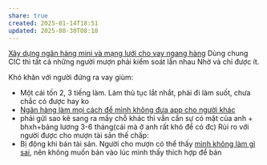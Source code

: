 ```yaml
---
share: true
created: 2025-01-14T18:51
updated: 2025-08-30T08:18
---
```

[Xây dựng ngân hàng mini và mạng lưới cho vay ngang hàng](./Qu%E1%BB%B9/X%C3%A2y%20d%E1%BB%B1ng%20ng%C3%A2n%20h%C3%A0ng%20mini%20v%C3%A0%20m%E1%BA%A1ng%20l%C6%B0%E1%BB%9Bi%20cho%20vay%20ngang%20h%C3%A0ng.md)
Dùng chung CIC thì tất cả những người mượn phải kiểm soát lẫn nhau
Nhờ vả chỉ được ít. 

Khó khăn với người đứng ra vay giùm:
- Một cái tốn 2, 3 tiếng làm. Làm thủ tục lắt nhắt, phải đi làm suốt, chưa chắc có được hay ko
- [Ngân hàng làm mọi cách để mình không đưa app cho người khác](../../../%F0%9F%93%9CT%C3%A0i%20nguy%C3%AAn/T%C3%ACnh%20h%C3%ACnh%20%E1%BB%9F%20Vi%E1%BB%87t%20Nam/L%C4%A9nh%20v%E1%BB%B1c%20c%E1%BB%A5%20th%E1%BB%83/T%E1%BB%95%20ch%E1%BB%A9c%20t%C3%ADn%20d%E1%BB%A5ng/Ng%C3%A2n%20h%C3%A0ng/Ng%C3%A2n%20h%C3%A0ng%20l%C3%A0m%20m%E1%BB%8Di%20c%C3%A1ch%20%C4%91%E1%BB%83%20m%C3%ACnh%20kh%C3%B4ng%20%C4%91%C6%B0a%20app%20cho%20ng%C6%B0%E1%BB%9Di%20kh%C3%A1c.md)
- phải gửi sao kê
sang ra mấy chỗ khác thì vẫn cần sự có mặt của anh + bhxh+bảng lương 3-6 tháng(cái mà ở anh rất khó để có đc)
Rủi ro với người được cho mượn tài sản thế chấp:
- Bị động khi bán tài sản. Người cho mượn có thể thấy [mình không làm gì sai](../../../%E2%9A%A1Hi%E1%BB%83u%20bi%E1%BA%BFt%20s%C3%A2u/Ki%E1%BA%BFm%20ti%E1%BB%81n/T%E1%BB%B1%20%C4%91%E1%BA%A7u%20t%C6%B0/L%C4%A9nh%20v%E1%BB%B1c%20kh%C3%A1c/Khi%20ch%E1%BB%A7%20th%E1%BB%83%20%C4%91%E1%BB%A9ng%20vay%20v%C3%A0%20ch%E1%BB%A7%20t%C3%A0i%20s%E1%BA%A3n%20%C4%91%E1%BA%A3m%20b%E1%BA%A3o%20l%C3%A0%20kh%C3%A1c%20nhau,%20th%C3%AC%20khi%20c%C3%B3%20tr%E1%BB%A5c%20tr%E1%BA%B7c%20g%C3%AC%20s%E1%BA%BD%20c%C3%B3%20ng%C6%B0%E1%BB%9Di%20th%E1%BA%A5y%20m%C3%ACnh%20kh%C3%B4ng%20c%C3%B3%20l%C3%A0m%20g%C3%AC%20sai.md), nên không muốn bán vào lúc mình thấy thích hợp để bán
